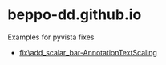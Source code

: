 # beppo-dd.github.io
Examples for pyvista fixes

- [fix\add_scalar_bar-AnnotationTextScaling](examples\fix\add_scalar_bar-AnnotationTextScaling)
